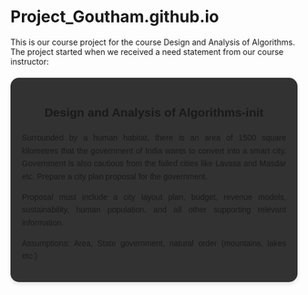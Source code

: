 # Project_Goutham.github.io

This is our course project for the course Design and Analysis of Algorithms.
<br>
The project started when we received a need statement from our course instructor: 

<div style="text-align: center; margin: 20px auto; font-family: Arial, sans-serif; background-color: #323232; border-radius: 15px; padding: 20px; max-width: 900px; box-shadow: 0px 4px 6px rgba(0, 0, 0, 0.1);">
    <h3 style="text-align: center;font-colour:black; font-weight: bold; font-size: 1.5em;">Design and Analysis of Algorithms-init</h3>
    <p style="line-height: 1.6; text-align: justify;">
        Surrounded by a human habitat, there is an area of 1500 square kilometres that the government of India wants to convert into a smart city. Government is also cautious from the failed cities like Lavasa and Masdar etc. Prepare a city plan proposal for the government. 
    </p>
    <p style="line-height: 1.6; text-align: justify;">
        Proposal must include a city layout plan, budget, revenue models, sustainability, human population, and all other supporting relevant information.
    </p>
    <p style="line-height: 1.6; text-align: justify;">
        Assumptions: Area, State government, natural order (mountains, lakes etc.)
    </p>
</div>
